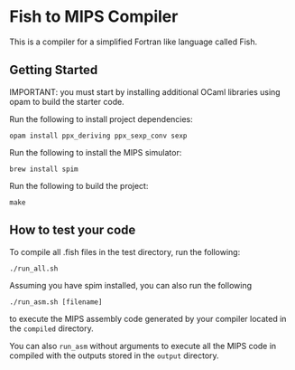 # Fish to MIPS Compiler

This is a compiler for a simplified Fortran like language called Fish.

## Getting Started

IMPORTANT: you must start by installing additional OCaml libraries
using opam to build the starter code.

Run the following to install project dependencies:

```shell
opam install ppx_deriving ppx_sexp_conv sexp
```

Run the following to install the MIPS simulator:

```shell
brew install spim
```

Run the following to build the project:

```shell
make
```

## How to test your code

To compile all .fish files in the test directory, run the following:

```shell
./run_all.sh
```

Assuming you have spim installed, you can also run the following

```shell
./run_asm.sh [filename]
```

to execute the MIPS assembly code generated by your compiler located in the `compiled` directory.

You can also `run_asm` without arguments to execute all the MIPS code in compiled with the outputs stored in the `output` directory.
